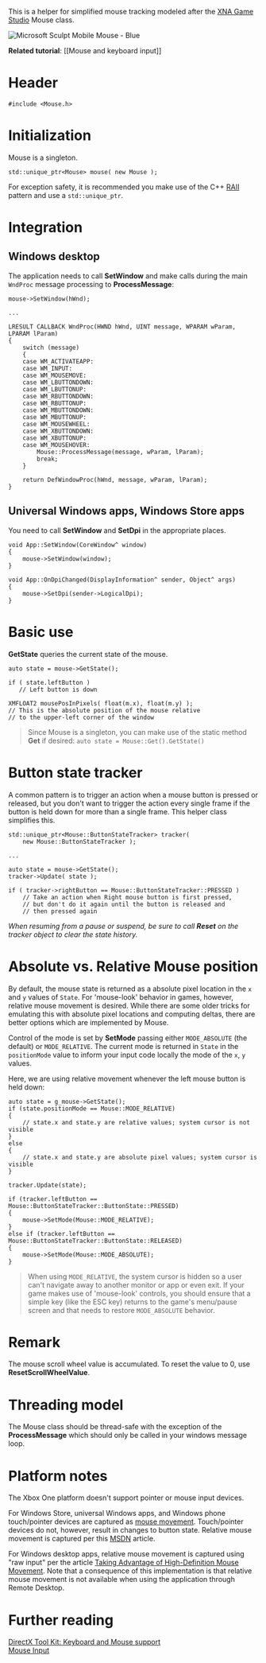 This is a helper for simplified mouse tracking modeled after the [XNA Game Studio](https://msdn.microsoft.com/en-us/library/microsoft.xna.framework.input.mouse.aspx) Mouse class.

![Microsoft Sculpt Mobile Mouse - Blue](https://github.com/Microsoft/DirectXTK/wiki/images/sculptmobilemouse.jpg)

**Related tutorial**: [[Mouse and keyboard input]]

# Header 
    #include <Mouse.h>

# Initialization
Mouse is a singleton.

    std::unique_ptr<Mouse> mouse( new Mouse );

For exception safety, it is recommended you make use of the C++ [RAII](http://en.wikipedia.org/wiki/Resource_Acquisition_Is_Initialization) pattern and use a ``std::unique_ptr``.

# Integration

## Windows desktop
The application needs to call **SetWindow** and make calls during the main ``WndProc`` message processing to **ProcessMessage**:

    mouse->SetWindow(hWnd);

    ...

    LRESULT CALLBACK WndProc(HWND hWnd, UINT message, WPARAM wParam, LPARAM lParam)
    {
        switch (message)
        {
        case WM_ACTIVATEAPP:
        case WM_INPUT:
        case WM_MOUSEMOVE:
        case WM_LBUTTONDOWN:
        case WM_LBUTTONUP:
        case WM_RBUTTONDOWN:
        case WM_RBUTTONUP:
        case WM_MBUTTONDOWN:
        case WM_MBUTTONUP:
        case WM_MOUSEWHEEL:
        case WM_XBUTTONDOWN:
        case WM_XBUTTONUP:
        case WM_MOUSEHOVER:
            Mouse::ProcessMessage(message, wParam, lParam);
            break;
        }

        return DefWindowProc(hWnd, message, wParam, lParam);
    }

## Universal Windows apps, Windows Store apps
You need to call **SetWindow** and **SetDpi** in the appropriate places.

    void App::SetWindow(CoreWindow^ window)
    {
        mouse->SetWindow(window);
    }

    void App::OnDpiChanged(DisplayInformation^ sender, Object^ args)
    {
        mouse->SetDpi(sender->LogicalDpi);
    }

# Basic use

**GetState** queries the current state of the mouse.

    auto state = mouse->GetState();

    if ( state.leftButton )
       // Left button is down

    XMFLOAT2 mousePosInPixels( float(m.x), float(m.y) );
    // This is the absolute position of the mouse relative
    // to the upper-left corner of the window

> Since Mouse is a singleton, you can make use of the static method **Get** if desired: ``auto state = Mouse::Get().GetState()``

# Button state tracker

A common pattern is to trigger an action when a mouse button is pressed or released, but you don't want to trigger the action every single frame if the button is held down for more than a single frame. This helper class simplifies this.

    std::unique_ptr<Mouse::ButtonStateTracker> tracker(
        new Mouse::ButtonStateTracker );

    ...

    auto state = mouse->GetState();
    tracker->Update( state );

    if ( tracker->rightButton == Mouse::ButtonStateTracker::PRESSED )
        // Take an action when Right mouse button is first pressed,
        // but don't do it again until the button is released and
        // then pressed again

_When resuming from a pause or suspend, be sure to call **Reset** on the tracker object to clear the state history._

# Absolute vs. Relative Mouse position

By default, the mouse state is returned as a absolute pixel location in the ``x`` and ``y`` values of ``State``. For 'mouse-look' behavior in games, however, relative mouse movement is desired. While there are some older tricks for emulating this with absolute pixel locations and computing deltas, there are better options which are implemented by Mouse.

Control of the mode is set by **SetMode** passing either ``MODE_ABSOLUTE`` (the default) or ``MODE_RELATIVE``. The current mode is returned in ``State`` in the ``positionMode`` value to inform your input code locally the mode of the ``x``, ``y`` values.

Here, we are using relative movement whenever the left mouse button is held down:

    auto state = g_mouse->GetState();
    if (state.positionMode == Mouse::MODE_RELATIVE)
    {
        // state.x and state.y are relative values; system cursor is not visible
    }
    else
    {
        // state.x and state.y are absolute pixel values; system cursor is visible
    }

    tracker.Update(state);

    if (tracker.leftButton == Mouse::ButtonStateTracker::ButtonState::PRESSED)
    {
        mouse->SetMode(Mouse::MODE_RELATIVE);
    }
    else if (tracker.leftButton == Mouse::ButtonStateTracker::ButtonState::RELEASED)
    {
        mouse->SetMode(Mouse::MODE_ABSOLUTE);
    }

> When using ``MODE_RELATIVE``, the system cursor is hidden so a user can't navigate away to another monitor or app or even exit. If your game makes use of 'mouse-look' controls, you should ensure that a simple key (like the ESC key) returns to the game's menu/pause screen and that needs to restore ``MODE_ABSOLUTE`` behavior.

# Remark

The mouse scroll wheel value is accumulated. To reset the value to 0, use **ResetScrollWheelValue**.

# Threading model
The Mouse class should be thread-safe with the exception of the **ProcessMessage** which should only be called in your windows message loop.

# Platform notes
The Xbox One platform doesn't support pointer or mouse input devices.

For Windows Store, universal Windows apps, and Windows phone touch/pointer devices are captured as [mouse movement](https://msdn.microsoft.com/en-us/library/windows/apps/xaml/Hh994931.aspx). Touch/pointer devices do not, however, result in changes to button state. Relative mouse movement is captured per this [MSDN](https://msdn.microsoft.com/en-us/library/windows/apps/xaml/hh994925.aspx) article.

For Windows desktop apps, relative mouse movement is captured using "raw input" per the article [Taking Advantage of High-Definition Mouse Movement](https://msdn.microsoft.com/en-us/library/windows/desktop/ee418864.aspx). Note that a consequence of this implementation is that relative mouse movement is not available when using the application through Remote Desktop.

# Further reading
[DirectX Tool Kit: Keyboard and Mouse support](http://blogs.msdn.com/b/chuckw/archive/2015/08/06/directx-tool-kit-keyboard-and-mouse-support.aspx)  
[Mouse Input](https://msdn.microsoft.com/en-us/library/windows/desktop/ms645533.aspx)